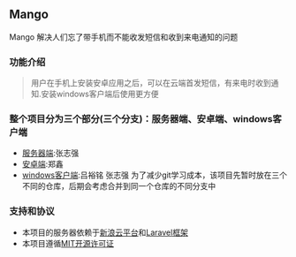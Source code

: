## Mango
Mango 解决人们忘了带手机而不能收发短信和收到来电通知的问题

### 功能介绍

> 用户在手机上安装安卓应用之后，可以在云端首发短信，有来电时收到通知.安装windows客户端后使用更方便

### 整个项目分为三个部分(三个分支)：服务器端、安卓端、windows客户端
* [服务器端](https://github.com/mangofire/mango-server):张志强
* [安卓端](https://github.com/mangofire/mango-android):郑鑫
* [windows客户端](https://github.com/mangofire/mango-windows-client):吕裕铭 张志强
为了减少git学习成本，该项目先暂时放在三个不同的仓库，后期会考虑合并到同一个仓库的不同分支中

### 支持和协议
* 本项目的服务器依赖于[新浪云平台](http://sae.sina.com.cn/)和[Laravel框架](https://github.com/laravel/laravel)
* 本项目遵循[MIT开源许可证](http://opensource.org/licenses/MIT)